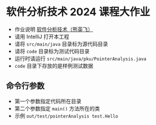 # 软件分析技术 2024 课程大作业

- 作业说明 [软件分析技术（熊英飞）](https://xiongyingfei.github.io/SA_new/2024/)
- 请用 IntelliJ 打开本工程
- 请将 `src/main/java` 目录标为源代码目录
- 请将 `code` 目录标为测试代码目录
- 运行时请运行 `src/main/java/pku/PointerAnalysis.java`
- `code` 目录下存放的是样例测试数据

## 命令行参数

- 第一个参数指定代码所在目录
- 第二个参数指定 `main()` 方法所在的类
- 示例 `out/test/pointerAnalysis test.Hello`
